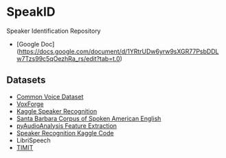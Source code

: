 # SpeakID

Speaker Identification Repository
- [Google Doc] (https://docs.google.com/document/d/1YRtrUDw6yrw9sXGR77PsbDDLw7Tzs99c5qOezhRa_rs/edit?tab=t.0)

## Datasets

- [Common Voice Dataset](https://github.com/common-voice/cv-dataset/tree/main/datasets)
- [VoxForge](https://sourceforge.net/projects/voxforge/)
- [Kaggle Speaker Recognition](https://www.kaggle.com/analystanand/speaker-recognition/data)
- [Santa Barbara Corpus of Spoken American English](https://www.kaggle.com/rtatman/santa-barbara-corpus-of-spoken-american-english)
- [pyAudioAnalysis Feature Extraction](https://github.com/tyiannak/pyAudioAnalysis/wiki/3.-Feature-Extraction)
- [Speaker Recognition Kaggle Code](https://www.kaggle.com/code/alkanerturan/speakerrecognition)
- LibriSpeech
- [TIMIT](https://openslr.trmal.net/resources/12/train-clean-100.tar.gz)
